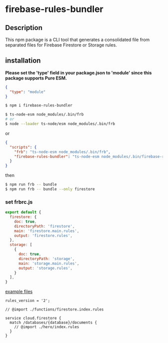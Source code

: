 # firebase-rules-bundler

## Description

This npm package is a CLI tool that generates a consolidated file from separated files for Firebase Firestore or Storage rules.

## installation

**Please set the 'type' field in your package.json to 'module' since this package supports Pure ESM.**

```json
{
  "type": "module"
}
```

```bash
$ npm i firebase-rules-bundler
```

```bash
$ ts-node-esm node_modules/.bin/frb
# or
$ node --loader ts-node/esm node_modules/.bin/frb
```

or

```json
{
  "scripts": {
    "frb": "ts-node-esm node_modules/.bin/frb",
    "firebase-rules-bundler": "ts-node-esm node_modules/.bin/firebase-rules-bundler"
  }
}
```

then

```bash
$ npm run frb -- bundle
$ npm run frb -- bundle --only firestore
```

### set frbrc.js

```js
export default {
  firestore: {
    doc: true,
    directoryPath: 'firestore',
    main: 'firestore.main.rules',
    output: 'firestore.rules',
  },
  storage: [
    {
      doc: true,
      directoryPath: 'storage',
      main: 'storage.main.rules',
      output: 'storage.rules',
    }
  ],
}
```

[example files](https://github.com/cilly-yllic/firebase-rules-bundler/tree/main/example)
```firebase_rules
rules_version = '2';

// @import ./functions/firestore.index.rules

service cloud.firestore {
  match /databases/{database}/documents {
    // @import ./hero/index.rules
  }
}
```